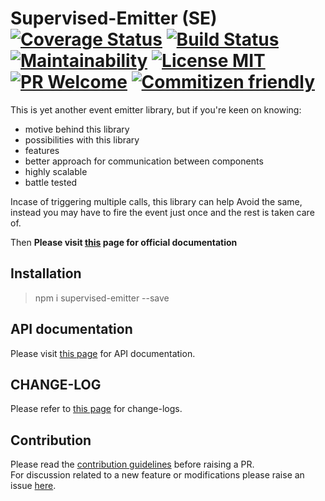 # Supervised-Emitter (SE) [![Coverage Status](https://coveralls.io/repos/github/AkashBabu/supervised-emitter/badge.svg?branch=master)](https://coveralls.io/github/AkashBabu/supervised-emitter?branch=master) [![Build Status](https://travis-ci.com/AkashBabu/supervised-emitter.svg?branch=master)](https://travis-ci.com/AkashBabu/supervised-emitter) [![Maintainability](https://api.codeclimate.com/v1/badges/c9b43dc6dabc74c8861f/maintainability)](https://codeclimate.com/github/AkashBabu/supervised-emitter/maintainability) [![License MIT](https://img.shields.io/badge/License-MIT-brightgreen)](https://github.com/AkashBabu/supervised-emitter/blob/master/LICENSE) [![PR Welcome](https://img.shields.io/badge/PR-Welcome-brightgreen)](#contribution) [![Commitizen friendly](https://img.shields.io/badge/commitizen-friendly-brightgreen.svg)](http://commitizen.github.io/cz-cli/)



This is yet another event emitter library, but if you're keen on knowing:
- motive behind this library
- possibilities with this library
- features
- better approach for communication between components
- highly scalable
- battle tested


Incase of triggering multiple calls, this library can help Avoid the same, instead you may have to fire the event just once and the rest is taken care of.

Then
**Please visit [this](https://akashbabu.github.io/supervised-emitter/) page for official documentation**

## Installation
> npm i supervised-emitter --save


## API documentation
Please visit [this page](https://akashbabu.github.io/supervised-emitter/apidocs/) for API documentation.

## CHANGE-LOG
Please refer to [this page](https://akashbabu.github.io/supervised-emitter/ungrouped-pages/change_log.html) for change-logs.


## Contribution
Please read the [contribution guidelines](https://github.com/AkashBabu/supervised-emitter/blob/master/CONTRIBUTING.md) before raising a PR.  
For discussion related to a new feature or modifications please raise an issue [here](https://github.com/AkashBabu/supervised-emitter/issues).